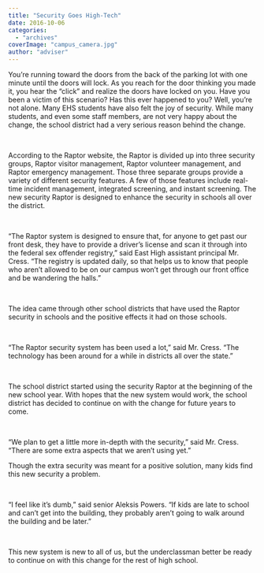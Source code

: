 ```yaml
---
title: "Security Goes High-Tech"
date: 2016-10-06
categories: 
  - "archives"
coverImage: "campus_camera.jpg"
author: "adviser"
---
```


You’re running toward the doors from the back of the parking lot with one minute until the doors will lock. As you reach for the door thinking you made it, you hear the “click” and realize the doors have locked on you. Have you been a victim of this scenario? Has this ever happened to you? Well, you’re not alone. Many EHS students have also felt the joy of security. While many students, and even some staff members, are not very happy about the change, the school district had a very serious reason behind the change.

 

According to the Raptor website, the Raptor is divided up into three security groups, Raptor visitor management, Raptor volunteer management, and Raptor emergency management. Those three separate groups provide a variety of different security features. A few of those features include real-time incident management, integrated screening, and instant screening. The new security Raptor is designed to enhance the security in schools all over the district.

 

“The Raptor system is designed to ensure that, for anyone to get past our front desk, they have to provide a driver’s license and scan it through into the federal sex offender registry,” said East High assistant principal Mr. Cress. “The registry is updated daily, so that helps us to know that people who aren’t allowed to be on our campus won’t get through our front office and be wandering the halls.”

 

The idea came through other school districts that have used the Raptor security in schools and the positive effects it had on those schools.

 

“The Raptor security system has been used a lot,” said Mr. Cress. “The technology has been around for a while in districts all over the state.”

 

The school district started using the security Raptor at the beginning of the new school year. With hopes that the new system would work, the school district has decided to continue on with the change for future years to come.

 

“We plan to get a little more in-depth with the security,” said Mr. Cress. “There are some extra aspects that we aren’t using yet.”

Though the extra security was meant for a positive solution, many kids find this new security a problem.

 

“I feel like it’s dumb,” said senior Aleksis Powers. “If kids are late to school and can’t get into the building, they probably aren’t going to walk around the building and be later.”

 

This new system is new to all of us, but the underclassman better be ready to continue on with this change for the rest of high school.
